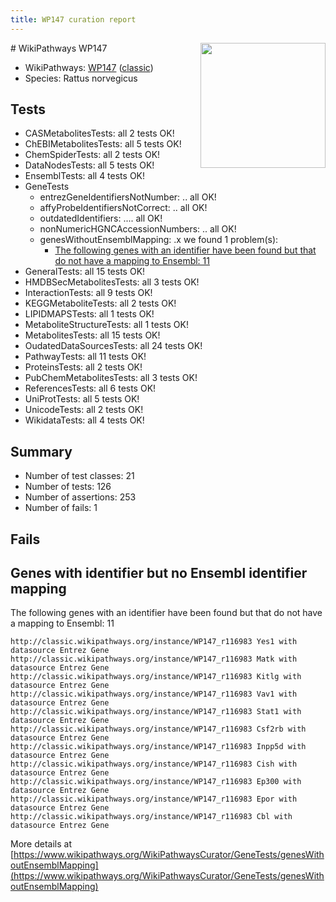```yaml
---
title: WP147 curation report
---
```


<img style="float: right; width: 200px" src="https://upload.wikimedia.org/wikipedia/commons/thumb/8/83/Wplogo_with_text_500.png/640px-Wplogo_with_text_500.png" />
# WikiPathways WP147

* WikiPathways: [WP147](https://wikipathways.org/pathways/WP147) ([classic](https://classic.wikipathways.org/instance/WP147))
* Species: Rattus norvegicus
## Tests
* CASMetabolitesTests: all 2 tests OK!
* ChEBIMetabolitesTests: all 5 tests OK!
* ChemSpiderTests: all 2 tests OK!
* DataNodesTests: all 5 tests OK!
* EnsemblTests: all 4 tests OK!
* GeneTests
    * entrezGeneIdentifiersNotNumber: .. all OK!
    * affyProbeIdentifiersNotCorrect: .. all OK!
    * outdatedIdentifiers: .... all OK!
    * nonNumericHGNCAccessionNumbers: .. all OK!
    * genesWithoutEnsemblMapping: .x we found 1 problem(s):
        * [The following genes with an identifier have been found but that do not have a mapping to Ensembl: 11](#c4e5430e)
* GeneralTests: all 15 tests OK!
* HMDBSecMetabolitesTests: all 3 tests OK!
* InteractionTests: all 9 tests OK!
* KEGGMetaboliteTests: all 2 tests OK!
* LIPIDMAPSTests: all 1 tests OK!
* MetaboliteStructureTests: all 1 tests OK!
* MetabolitesTests: all 15 tests OK!
* OudatedDataSourcesTests: all 24 tests OK!
* PathwayTests: all 11 tests OK!
* ProteinsTests: all 2 tests OK!
* PubChemMetabolitesTests: all 3 tests OK!
* ReferencesTests: all 6 tests OK!
* UniProtTests: all 5 tests OK!
* UnicodeTests: all 2 tests OK!
* WikidataTests: all 4 tests OK!


## Summary

* Number of test classes: 21
* Number of tests: 126
* Number of assertions: 253
* Number of fails: 1

## Fails

<a name="c4e5430e" />

## Genes with identifier but no Ensembl identifier mapping

The following genes with an identifier have been found but that do not have a mapping to Ensembl: 11
```
http://classic.wikipathways.org/instance/WP147_r116983 Yes1 with datasource Entrez Gene
http://classic.wikipathways.org/instance/WP147_r116983 Matk with datasource Entrez Gene
http://classic.wikipathways.org/instance/WP147_r116983 Kitlg with datasource Entrez Gene
http://classic.wikipathways.org/instance/WP147_r116983 Vav1 with datasource Entrez Gene
http://classic.wikipathways.org/instance/WP147_r116983 Stat1 with datasource Entrez Gene
http://classic.wikipathways.org/instance/WP147_r116983 Csf2rb with datasource Entrez Gene
http://classic.wikipathways.org/instance/WP147_r116983 Inpp5d with datasource Entrez Gene
http://classic.wikipathways.org/instance/WP147_r116983 Cish with datasource Entrez Gene
http://classic.wikipathways.org/instance/WP147_r116983 Ep300 with datasource Entrez Gene
http://classic.wikipathways.org/instance/WP147_r116983 Epor with datasource Entrez Gene
http://classic.wikipathways.org/instance/WP147_r116983 Cbl with datasource Entrez Gene
```

More details at [https://www.wikipathways.org/WikiPathwaysCurator/GeneTests/genesWithoutEnsemblMapping](https://www.wikipathways.org/WikiPathwaysCurator/GeneTests/genesWithoutEnsemblMapping)

